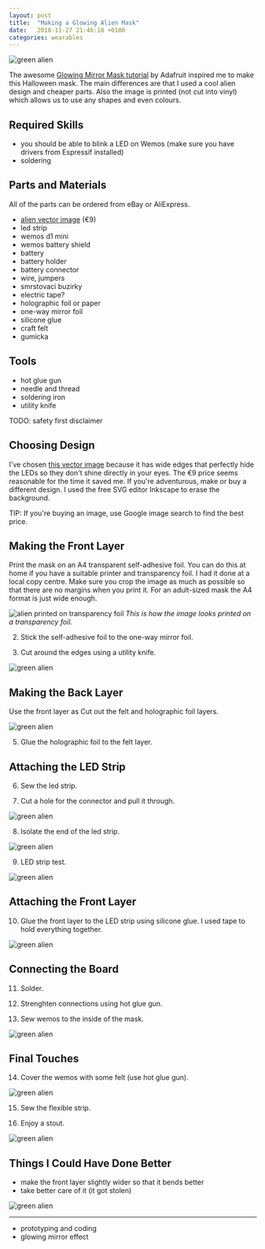 ```yaml
---
layout: post
title:  "Making a Glowing Alien Mask"
date:   2018-11-27 21:46:18 +0100
categories: wearables
---
```


![green alien](/assets/alien_green3.gif)

The awesome [Glowing Mirror Mask tutorial](https://learn.adafruit.com/glowing-mirror-mask/introduction) by Adafruit inspired me to make this Halloween mask. The main differences are that I used a cool alien design and cheaper parts. Also the image is printed (not cut into vinyl) which allows us to use any shapes and even colours.

## Required Skills

- you should be able to blink a LED on Wemos (make sure you have drivers from Espressif installed)
- soldering

## Parts and Materials

All of the parts can be ordered from eBay or AliExpress.

- [alien vector image](https://www.istockphoto.com/vector/sign-of-space-aliens-gm906014358-249808396) (€9)
- led strip
- wemos d1 mini
- wemos battery shield
- battery
- battery holder
- battery connector
- wire, jumpers
- smrstovaci buzirky
- electric tape?
- holographic foil or paper
- one-way mirror foil
- silicone glue
- craft felt
- gumicka

## Tools

- hot glue gun
- needle and thread
- soldering iron
- utility knife

TODO: safety first disclaimer

## Choosing Design

I've chosen [this vector image](https://www.istockphoto.com/vector/sign-of-space-aliens-gm906014358-249808396) because it has wide edges that perfectly hide the LEDs so they don't shine directly in your eyes. The €9 price seems reasonable for the time it saved me. If you're adventurous, make or buy a different design. I used the free SVG editor Inkscape to erase the background.

TIP: If you're buying an image, use Google image search to find the best price.

## Making the Front Layer

Print the mask on an A4 transparent self-adhesive foil. You can do this at home if you have a suitable printer and transparency foil. I had it done at a local copy centre. Make sure you crop the image as much as possible so that there are no margins when you print it. For an adult-sized mask the A4 format is just wide enough.

![alien printed on transparency foil](/assets/alien_foil.jpeg)
*This is how the image looks printed on a transparency foil.*

2. Stick the self-adhesive foil to the one-way mirror foil.

3. Cut around the edges using a utility knife.

![green alien](/assets/alien_foil_cut.jpeg)

## Making the Back Layer

Use the front layer as Cut out the felt and holographic foil layers.

![green alien](/assets/alien_holographic_felt.jpeg)

5. Glue the holographic foil to the felt layer.

## Attaching the LED Strip

6. Sew the led strip.

7. Cut a hole for the connector and pull it through.

![green alien](/assets/alien_led_strip.jpeg)

8. Isolate the end of the led strip.

![green alien](/assets/alien_led_strip_ending.jpeg)

9. LED strip test.

![green alien](/assets/alien_led_strip_test.jpeg)

## Attaching the Front Layer

10. Glue the front layer to the LED strip using silicone glue. I used tape to hold everything together.

![green alien](/assets/alien_silicone_glue.jpeg)

## Connecting the Board

11. Solder.

12. Strenghten connections using hot glue gun.

13. Sew wemos to the inside of the mask.

![green alien](/assets/alien_wemos.jpeg)

## Final Touches

14. Cover the wemos with some felt (use hot glue gun).

![green alien](/assets/alien_wemos_covered.jpeg)

15. Sew the flexible strip.

15. Enjoy a stout.

![green alien](/assets/alien_beer.jpeg)

## Things I Could Have Done Better

- make the front layer slightly wider so that it bends better
- take better care of it (it got stolen)

![green alien](/assets/alien_green.gif)

----------
- prototyping and coding
- glowing mirror effect

